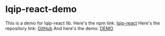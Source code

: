 # lqip-react-demo

This is a demo for lqip-react lib.
Here's the npm link: [lqip-react](https://www.npmjs.com/package/lqip-react)
Here's the repository link: [GitHub](https://github.com/gpuente/lqip-img-react)
And here's the demo: [DEMO](http://lqip-react.surge.sh)
